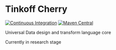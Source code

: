 # Tinkoff Cherry

[![Continuous Integration](https://github.com/Tinkoff/cherry/actions/workflows/ci.yml/badge.svg)](https://github.com/Tinkoff/cherry/actions/workflows/ci.yml)
[![Maven Central](https://maven-badges.herokuapp.com/maven-central/Tinkoff/cherry-lamr/badge.svg)](https://maven-badges.herokuapp.com/maven-central/ru.tinkoff/cherry-lamr_3)

Universal Data design and transform language core 

Currently in research stage
